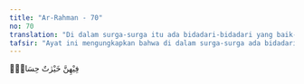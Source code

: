 ```yaml
---
title: "Ar-Rahman - 70"
no: 70
translation: "Di dalam surga-surga itu ada bidadari-bidadari yang baik-baik dan jelita."
tafsir: "Ayat ini mengungkapkan bahwa di dalam surga-surga ada bidadari-bidadari yang baik budi pekertinya dan cantik rupanya. Maka nikmat Tuhan yang manakah yang didustakan oleh jin dan manusia?"
---
```


فِيْهِنَّ خَيْرٰتٌ حِسَانٌۚ  
